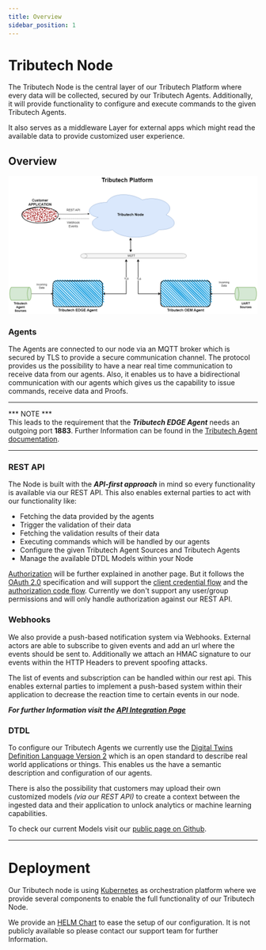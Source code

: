 ```yaml
---
title: Overview
sidebar_position: 1
---
```


# Tributech Node 
The Tributech Node is the central layer of our Tributech Platform where every data will be collected, secured by our Tributech Agents. Additionally, it will provide functionality to configure and execute commands to the given Tributech Agents.

It also serves as a middleware Layer for external apps which might read the available data to provide customized user experience. 

## Overview 
![Tributech Node - Overview](./img/NodeOverview.png)

### Agents

The Agents are connected to our node via an MQTT broker which is secured by TLS to provide a secure communication channel. The protocol provides us the possibility to have a near real time communication to receive data from our agents. Also, it enables us to have a bidirectional communication with our agents which gives us the capability to issue commands, receive data and  Proofs.
___
*** NOTE ***  
This leads to the requirement that the ***Tributech EDGE Agent*** needs an outgoing port **1883**. Further Information can be found in the [Tributech Agent documentation](../tributech_agent/agent_integration.md). 
___

### REST API

The Node is built with the ***API-first approach*** in mind so every functionality is available via our REST API. This also enables external parties to act with our functionality like:

- Fetching the data provided by the agents 
- Trigger the validation of their data 
- Fetching the validation results of their data
- Executing commands which will be handled by our agents
- Configure the given Tributech Agent Sources and Tributech Agents
- Manage the available DTDL Models within your Node

[Authorization](./API_usage.md) will be further explained in another page. But it follows the [OAuth 2.0](https://oauth.net/2/) specification and will support the [client credential flow](https://auth0.com/docs/get-started/authentication-and-authorization-flow/client-credentials-flow) and the [authorization code flow](https://auth0.com/docs/get-started/authentication-and-authorization-flow/authorization-code-flow-with-proof-key-for-code-exchange-pkce). Currently we don't support any user/group permissions and will only handle authorization against our REST API.   

### Webhooks
We also provide a push-based notification system via Webhooks. External actors are able to subscribe to given events and add an url where the events should be sent to. Additionally we attach an HMAC signature to our events within the HTTP Headers to prevent spoofing attacks. 

The list of events and subscription can be handled within our rest api. This enables external parties to implement a push-based system within their application to decrease the reaction time to certain events in our node. 

***For further Information visit the [API Integration Page](./API_integration.md)***


### DTDL
To configure our Tributech Agents we currently use the [Digital Twins Definition Language Version 2](https://github.com/Azure/opendigitaltwins-dtdl/blob/master/DTDL/v2/DTDL.v2.md) which is an open standard to describe real world applications or things. This enables us the have a semantic description and configuration of our agents.  

There is also the possibility that customers may upload their own customized models *(via our REST API)* to create a context between the ingested data and their application to unlock analytics or machine learning capabilities.  

To check our current Models visit our [public page on Github](https://github.com/tributech-solutions/data-asset-twin-v2).

___

# Deployment

Our Tributech node is using [Kubernetes](https://kubernetes.io/) as orchestration platform where we provide several components to enable the full functionality of our Tributech Node. 

We provide an [HELM Chart](https://helm.sh/) to ease the setup of our configuration. It is not publicly available so please contact our support team for further Information.  